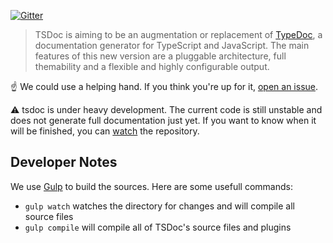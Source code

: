 
[![Gitter](https://badges.gitter.im/TypeForce/tsdoc.svg)](https://gitter.im/TypeForce/tsdoc?utm_source=badge&utm_medium=badge&utm_campaign=pr-badge)

> TSDoc is aiming to be an augmentation or replacement of
> [TypeDoc](https://github.com/TypeStrong/TypeDoc), a documentation generator
> for TypeScript and JavaScript. The main features of this new version are a
> pluggable architecture, full themability and a flexible and highly
> configurable output.

:point_up: We could use a helping hand. If you think you're up for it, [open an issue](https://github.com/TypeForce/tsdoc/issues/new).

:warning: tsdoc is under heavy development. The current code is still unstable
and does not generate full documentation just yet. If you want to know when it
will be finished, you can [watch](https://github.com/TypeForce/tsdoc/watchers)
the repository.

## Developer Notes

We use [Gulp](http://gulpjs.com/) to build the sources. Here are some usefull commands:

 - `gulp watch` watches the directory for changes and will compile all source files
 - `gulp compile` will compile all of TSDoc's source files and plugins

